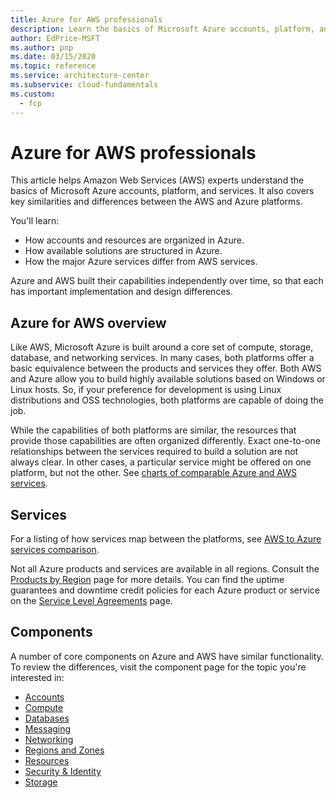 ```yaml
---
title: Azure for AWS professionals
description: Learn the basics of Microsoft Azure accounts, platform, and services, and key similarities and differences between the AWS and Azure platforms.
author: EdPrice-MSFT
ms.author: pnp
ms.date: 03/15/2020
ms.topic: reference
ms.service: architecture-center
ms.subservice: cloud-fundamentals
ms.custom:
  - fcp
---
```


<!-- cSpell:ignore lbrader CDNs -->

# Azure for AWS professionals

This article helps Amazon Web Services (AWS) experts understand the basics of Microsoft Azure accounts, platform, and services. It also covers key similarities and differences between the AWS and Azure platforms.

You'll learn:

- How accounts and resources are organized in Azure.
- How available solutions are structured in Azure.
- How the major Azure services differ from AWS services.

Azure and AWS built their capabilities independently over time, so that each has important implementation and design differences.

## Azure for AWS overview

Like AWS, Microsoft Azure is built around a core set of compute, storage, database, and networking services. In many cases, both platforms offer a basic equivalence between the products and services they offer. Both AWS and Azure allow you to build highly available solutions based on Windows or Linux hosts. So, if your preference for development is using Linux distributions and OSS technologies, both platforms are capable of doing the job.

While the capabilities of both platforms are similar, the resources that provide those capabilities are often organized differently. Exact one-to-one relationships between the services required to build a solution are not always clear. In other cases, a particular service might be offered on one platform, but not the other. See [charts of comparable Azure and AWS services](./services.md).

## Services

For a listing of how services map between the platforms, see [AWS to Azure services comparison](./services.md).

Not all Azure products and services are available in all regions. Consult the [Products by Region](https://azure.microsoft.com/global-infrastructure/services) page for more details. You can find the uptime guarantees and downtime credit policies for each Azure product or service on the [Service Level Agreements](https://azure.microsoft.com/support/legal/sla) page.

## Components

A number of core components on Azure and AWS have similar functionality.  To review the differences, visit the component page for the topic you're interested in:

- [Accounts](./accounts.md)
- [Compute](./compute.md)
- [Databases](./databases.md)
- [Messaging](./messaging.md)
- [Networking](./networking.md)
- [Regions and Zones](./regions-zones.md)
- [Resources](./resources.md)
- [Security & Identity](./security-identity.md)
- [Storage](./storage.md)
